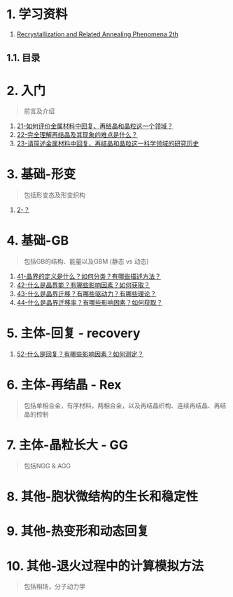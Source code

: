 # 1. 学习资料
1. [Recrystallization and Related Annealing Phenomena 2th](file:///D:/D%E5%AD%A6%E4%B9%A0/0%E7%90%86%E8%AE%BA%E5%AD%A6%E4%B9%A0/01%E6%99%B6%E7%95%8C-%E5%86%8D%E7%BB%93%E6%99%B6-%E6%99%B6%E7%B2%92%E9%95%BF%E5%A4%A7/Rex/2-F.%20John%20Humphreys,%20Max%20Hatherly%20-%20Recrystallization%20and%20Related%20Annealing%20Phenomena,%20Second%20Edition-Pergamon%20(2004).pdf)

## 1.1. 目录

# 2. 入门
> 前言及介绍

1. [21-如何评价金属材料中回复、再结晶和晶粒这一个领域？](./02-GB-Rex-GG/21-如何评价金属材料中回复、再结晶和晶粒这一个领域？.md)
2. [22-完全理解再结晶及其现象的难点是什么？](./02-GB-Rex-GG/22-完全理解再结晶及其现象的难点是什么？.md)
3. [23-请简述金属材料中回复、再结晶和晶粒这一科学领域的研究历史](./02-GB-Rex-GG/23-请简述金属材料中回复、再结晶和晶粒这一科学领域的研究历史.md)

# 3. 基础-形变
> 包括形变态及形变织构
1. [2-？](./02-GB-Rex-GG/23-请简述金属材料中回复、再结晶和晶粒这一科学领域的研究历史.md)

# 4. 基础-GB
> 包括GB的结构、能量以及GBM (静态 vs 动态)

1. [41-晶界的定义是什么？如何分类？有哪些描述方法？](./02-GB-Rex-GG/41-晶界的定义是什么？如何分类？有哪些描述方法？.md)
2. [42-什么是晶界能？有哪些影响因素？如何获取？](./02-GB-Rex-GG/42-什么是晶界能？有哪些影响因素？如何获取？.md)
3. [43-什么是晶界迁移？有哪些驱动力？有哪些理论？](./02-GB-Rex-GG/43-什么是晶界迁移？有哪些驱动力？有哪些理论？.md)
4. [44-什么是晶界迁移率？有哪些影响因素？如何获取？](./02-GB-Rex-GG/44-什么是晶界迁移率？有哪些影响因素？如何获取？.md)

# 5. 主体-回复 - recovery
1. [52-什么是回复？有哪些影响因素？如何测定？](./02-GB-Rex-GG/51-什么是回复？有哪些影响因素？如何测定？.md)

# 6. 主体-再结晶 - Rex
> 包括单相合金，有序材料，两相合金，以及再结晶织构、连续再结晶、再结晶的控制

# 7. 主体-晶粒长大 - GG
> 包括NGG & AGG

# 8. 其他-胞状微结构的生长和稳定性

# 9. 其他-热变形和动态回复

# 10. 其他-退火过程中的计算模拟方法
> 包括相场，分子动力学



